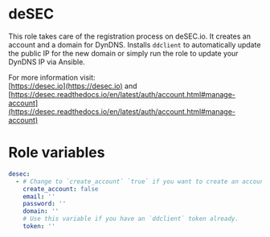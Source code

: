 # deSEC
This role takes care of the registration process on deSEC.io. It creates an account and a domain for DynDNS. Installs `ddclient` to automatically update the public IP for the new domain or simply run the role to update your DynDNS IP via Ansible.  

For more information visit:  
[https://desec.io](https://desec.io) and [https://desec.readthedocs.io/en/latest/auth/account.html#manage-account](https://desec.readthedocs.io/en/latest/auth/account.html#manage-account)

# Role variables
```yaml
desec:
  - # Change to `create_account` `true` if you want to create an account. Default is `false`.
    create_account: false
    email: ''
    password: ''
    domain: ''
    # Use this variable if you have an `ddclient` token already.
    token: ''
```